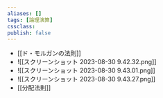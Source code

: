 ```yaml
---
aliases: []
tags: [論理演算]
cssclass:
publish: false
---
```

- [[ド・モルガンの法則]]
- ![[スクリーンショット 2023-08-30 9.42.32.png]]
- ![[スクリーンショット 2023-08-30 9.43.01.png]]
- ![[スクリーンショット 2023-08-30 9.43.27.png]]
- [[分配法則]]